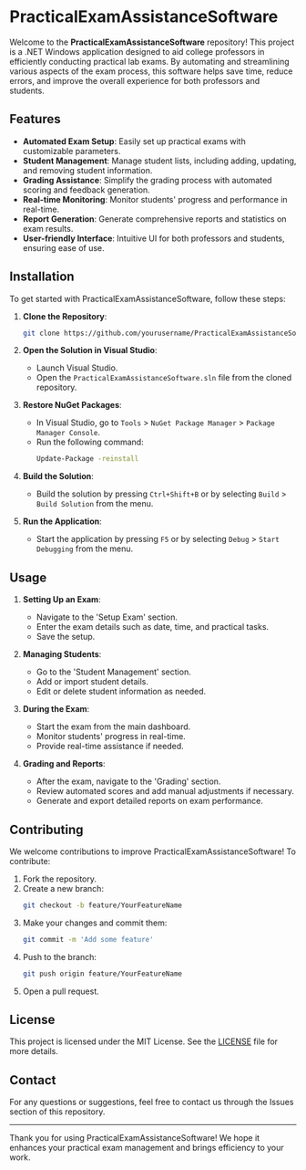 # PracticalExamAssistanceSoftware

Welcome to the **PracticalExamAssistanceSoftware** repository! This project is a .NET Windows application designed to aid college professors in efficiently conducting practical lab exams. By automating and streamlining various aspects of the exam process, this software helps save time, reduce errors, and improve the overall experience for both professors and students.

## Features

- **Automated Exam Setup**: Easily set up practical exams with customizable parameters.
- **Student Management**: Manage student lists, including adding, updating, and removing student information.
- **Grading Assistance**: Simplify the grading process with automated scoring and feedback generation.
- **Real-time Monitoring**: Monitor students' progress and performance in real-time.
- **Report Generation**: Generate comprehensive reports and statistics on exam results.
- **User-friendly Interface**: Intuitive UI for both professors and students, ensuring ease of use.

## Installation

To get started with PracticalExamAssistanceSoftware, follow these steps:

1. **Clone the Repository**:
    ```sh
    git clone https://github.com/yourusername/PracticalExamAssistanceSoftware.git
    ```

2. **Open the Solution in Visual Studio**:
    - Launch Visual Studio.
    - Open the `PracticalExamAssistanceSoftware.sln` file from the cloned repository.

3. **Restore NuGet Packages**:
    - In Visual Studio, go to `Tools` > `NuGet Package Manager` > `Package Manager Console`.
    - Run the following command:
      ```sh
      Update-Package -reinstall
      ```

4. **Build the Solution**:
    - Build the solution by pressing `Ctrl+Shift+B` or by selecting `Build` > `Build Solution` from the menu.

5. **Run the Application**:
    - Start the application by pressing `F5` or by selecting `Debug` > `Start Debugging` from the menu.

## Usage

1. **Setting Up an Exam**:
    - Navigate to the 'Setup Exam' section.
    - Enter the exam details such as date, time, and practical tasks.
    - Save the setup.

2. **Managing Students**:
    - Go to the 'Student Management' section.
    - Add or import student details.
    - Edit or delete student information as needed.

3. **During the Exam**:
    - Start the exam from the main dashboard.
    - Monitor students' progress in real-time.
    - Provide real-time assistance if needed.

4. **Grading and Reports**:
    - After the exam, navigate to the 'Grading' section.
    - Review automated scores and add manual adjustments if necessary.
    - Generate and export detailed reports on exam performance.

## Contributing

We welcome contributions to improve PracticalExamAssistanceSoftware! To contribute:

1. Fork the repository.
2. Create a new branch:
    ```sh
    git checkout -b feature/YourFeatureName
    ```
3. Make your changes and commit them:
    ```sh
    git commit -m 'Add some feature'
    ```
4. Push to the branch:
    ```sh
    git push origin feature/YourFeatureName
    ```
5. Open a pull request.

## License

This project is licensed under the MIT License. See the [LICENSE](LICENSE) file for more details.

## Contact

For any questions or suggestions, feel free to contact us through the Issues section of this repository.

---

Thank you for using PracticalExamAssistanceSoftware! We hope it enhances your practical exam management and brings efficiency to your work.